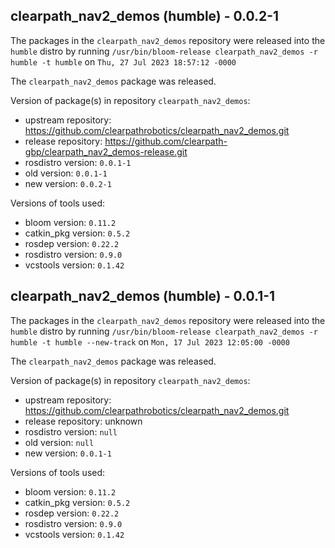 ## clearpath_nav2_demos (humble) - 0.0.2-1

The packages in the `clearpath_nav2_demos` repository were released into the `humble` distro by running `/usr/bin/bloom-release clearpath_nav2_demos -r humble -t humble` on `Thu, 27 Jul 2023 18:57:12 -0000`

The `clearpath_nav2_demos` package was released.

Version of package(s) in repository `clearpath_nav2_demos`:

- upstream repository: https://github.com/clearpathrobotics/clearpath_nav2_demos.git
- release repository: https://github.com/clearpath-gbp/clearpath_nav2_demos-release.git
- rosdistro version: `0.0.1-1`
- old version: `0.0.1-1`
- new version: `0.0.2-1`

Versions of tools used:

- bloom version: `0.11.2`
- catkin_pkg version: `0.5.2`
- rosdep version: `0.22.2`
- rosdistro version: `0.9.0`
- vcstools version: `0.1.42`


## clearpath_nav2_demos (humble) - 0.0.1-1

The packages in the `clearpath_nav2_demos` repository were released into the `humble` distro by running `/usr/bin/bloom-release clearpath_nav2_demos -r humble -t humble --new-track` on `Mon, 17 Jul 2023 12:05:00 -0000`

The `clearpath_nav2_demos` package was released.

Version of package(s) in repository `clearpath_nav2_demos`:

- upstream repository: https://github.com/clearpathrobotics/clearpath_nav2_demos.git
- release repository: unknown
- rosdistro version: `null`
- old version: `null`
- new version: `0.0.1-1`

Versions of tools used:

- bloom version: `0.11.2`
- catkin_pkg version: `0.5.2`
- rosdep version: `0.22.2`
- rosdistro version: `0.9.0`
- vcstools version: `0.1.42`


